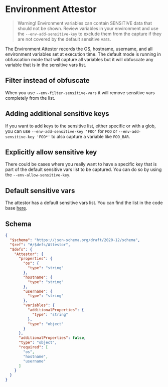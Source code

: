 # Environment Attestor

> Warning! Environment variables can contain SENSITIVE data that should not be
> shown. Review variables in your environment and use the `--env-add-sensitive-key`
> to exclude them from the capture if they are not covered by the default
> sensitive vars.

The Environment Attestor records the OS, hostname, username, and all environment variables set
at execution time. The default mode is running in obfuscation mode that will capture all variables
but it will obfuscate any variable that is in the sensitive vars list.

## Filter instead of obfuscate

When you use `--env-filter-sensitive-vars` it will remove sensitive vars completely
from the list.

## Adding additional sensitive keys

If you want to add keys to the sensitive list, either specific or with a glob,
you can use `--env-add-sensitive-key 'FOO'` for `FOO` or
 `--env-add-sensitive-key 'FOO*'` to also capture a variable like `FOO_BAR`.

## Explicitly allow sensitive key

There could be cases where you really want to have a specific key that is part
of the default sensitive vars list to be captured. You can do so by using the
`--env-allow-sensitive-key`.

## Default sensitive vars

The attestor has a default sensitive vars list. You can find the list in the
code base [here](https://github.com/in-toto/go-witness/blob/main/environment/sensitive_env_vars.go).

## Schema
```json
{
  "$schema": "https://json-schema.org/draft/2020-12/schema",
  "$ref": "#/$defs/Attestor",
  "$defs": {
    "Attestor": {
      "properties": {
        "os": {
          "type": "string"
        },
        "hostname": {
          "type": "string"
        },
        "username": {
          "type": "string"
        },
        "variables": {
          "additionalProperties": {
            "type": "string"
          },
          "type": "object"
        }
      },
      "additionalProperties": false,
      "type": "object",
      "required": [
        "os",
        "hostname",
        "username"
      ]
    }
  }
}
```
